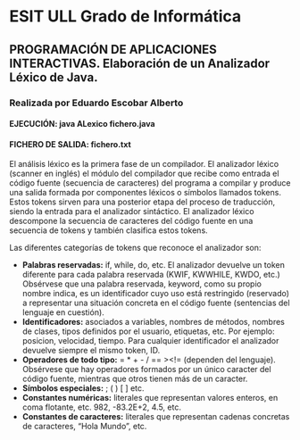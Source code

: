 # ESIT ULL Grado de Informática
## PROGRAMACIÓN DE APLICACIONES INTERACTIVAS. Elaboración de un Analizador Léxico de Java.
### Realizada por Eduardo Escobar Alberto

#### **EJECUCIÓN: java ALexico fichero.java**
#### **FICHERO DE SALIDA: fichero.txt**

El análisis léxico es la primera fase de un compilador. El analizador léxico (scanner en inglés) el módulo del compilador que recibe como entrada el código fuente (secuencia de caracteres) del programa a compilar y produce una salida formada por componentes léxicos o símbolos llamados tokens. Estos tokens sirven para una posterior etapa del proceso de traducción, siendo la entrada para el analizador sintáctico.
El analizador léxico descompone la secuencia de caracteres del código fuente en una secuencia de tokens y también clasifica estos tokens.

Las diferentes categorías de tokens que reconoce el analizador son:
* **Palabras reservadas:** if, while, do, etc. El analizador devuelve un token diferente para cada palabra reservada (KWIF, KWWHILE, KWDO, etc.) Obsérvese que una palabra reservada, keyword, como su propio nombre indica, es un identificador cuyo uso está restringido (reservado) a representar una situación concreta en el código fuente (sentencias del lenguaje en cuestión).
* **Identificadores:** asociados a variables, nombres de métodos, nombres de clases, tipos definidos por el usuario, etiquetas, etc. Por ejemplo: posicion, velocidad, tiempo. Para cualquier identificador el analizador devuelve siempre el mismo token, ID.
* **Operadores de todo tipo:** = * + - / == ><!= (dependen del lenguaje). Obsérvese que hay operadores formados por un único caracter del código fuente, mientras que otros tienen más de un caracter.
* **Símbolos especiales:** ; ( ) [ ] etc.
* **Constantes numéricas:** literales que representan valores enteros, en coma flotante, etc. 982, -83.2E+2, 4.5, etc.
* **Constantes de caracteres:** literales que representan cadenas concretas de caracteres, “Hola Mundo”, etc.
